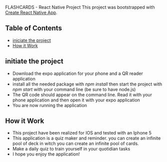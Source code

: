 FLASHCARDS - React Native Project
This project was bootstrapped with [Create React Native App](https://github.com/react-community/create-react-native-app).

## Table of Contents

* [iniciate the project](#initiate-the-project)
* [How it Work](#[How-it-Work)

## initiate the project

* Download the expo application for your phone and a QR reader application
* install all the needed package with *npm install* then start the project with *npm start* with your command line (be sure to have node.js)
* The QR code should appear on the command line. Read it with your phone application and then open it with your expo application
* You are now running the application

## How it Work

* This project have been realized for IOS and tested with an Iphone 5
* This application is a quiz maker and reminder. you can create an infinite pool of deck in witch you can create an infinite pool of cards.
* Make a daily quiz to train yourself in your quotidian tasks
* I hope you enjoy the application!
